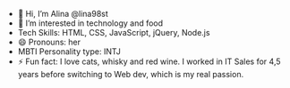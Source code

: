 - 👋 Hi, I’m Alina @lina98st
- 👀 I’m interested in technology and food
- Tech Skills: HTML, CSS, JavaScript, jQuery, Node.js
- 😄 Pronouns: her
- MBTI Personality type: INTJ
- ⚡ Fun fact: I love cats, whisky and red wine. I worked in IT Sales for 4,5 years before switching to Web dev, which is my real passion.

<!---
lina98st/lina98st is a ✨ special ✨ repository because its `README.md` (this file) appears on your GitHub profile.
You can click the Preview link to take a look at your changes.
--->
